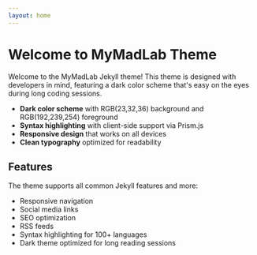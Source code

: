 ```yaml
---
layout: home
---
```


# Welcome to MyMadLab Theme

Welcome to the MyMadLab Jekyll theme! This theme is designed with developers in mind, featuring a dark color scheme that's easy on the eyes during long coding sessions.


- **Dark color scheme** with RGB(23,32,36) background and RGB(192,239,254) foreground
- **Syntax highlighting** with client-side support via Prism.js
- **Responsive design** that works on all devices
- **Clean typography** optimized for readability

## Features

The theme supports all common Jekyll features and more:

- Responsive navigation
- Social media links
- SEO optimization
- RSS feeds
- Syntax highlighting for 100+ languages
- Dark theme optimized for long reading sessions
